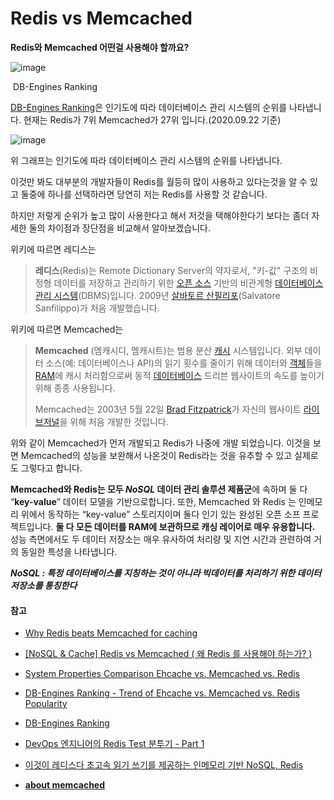 # Redis vs Memcached



**Redis와 Memcached 어떤걸 사용해야 할까요?**

![image](https://user-images.githubusercontent.com/55625864/93844408-05489600-fcd8-11ea-9a6f-f235ee946f3b.png)

​																					DB-Engines Ranking

[DB-Engines Ranking](https://db-engines.com/en/ranking)은 인기도에 따라 데이터베이스 관리 시스템의 순위를 나타냅니다. 현재는 Redis가 7위 Memcached가 27위 입니다.(2020.09.22 기준)

![image](https://user-images.githubusercontent.com/55625864/93845668-a1749c00-fcdc-11ea-9154-46dfaf1bf258.png)



위 그래프는 인기도에 따라 데이터베이스 관리 시스템의 순위를 나타냅니다.

이것만 봐도 대부분의 개발자들이 Redis를 월등히 많이 사용하고 있다는것을 알 수 있고 둘중에 하나를 선택하라면 당연히 저는 Redis를 사용할 것 같습니다.



하지만 저렇게 순위가 높고 많이 사용한다고 해서 저것을 택해야한다기 보다는 좀더 자세한 둘의 차이점과 장단점을 비교해서 알아보겠습니다.



위키에 따르면 레디스는

> **레디스**(Redis)는 Remote Dictionary Server의 약자로서, "키-값" 구조의 비정형 데이터를 저장하고 관리하기 위한 [오픈 소스](https://ko.wikipedia.org/wiki/오픈_소스) 기반의 비관계형 [데이터베이스 관리 시스템](https://ko.wikipedia.org/wiki/데이터베이스_관리_시스템)(DBMS)입니다. 2009년 [살바토르 산필리포](https://ko.wikipedia.org/w/index.php?title=살바토르_산필리포&action=edit&redlink=1)(Salvatore Sanfilippo)가 처음 개발했습니다.

위키에 따르면 Memcached는

> **Memcached** (멤캐시디, 멤캐시트)는 범용 분산 [캐시](https://ko.wikipedia.org/wiki/캐시) 시스템입니다. 외부 데이터 소스(예: 데이터베이스나 API)의 읽기 횟수를 줄이기 위해 데이터와 [객체](https://ko.wikipedia.org/wiki/객체_(컴퓨터_과학))들을 [RAM](https://ko.wikipedia.org/wiki/랜덤_액세스_메모리)에 캐시 처리함으로써 동적 [데이터베이스](https://ko.wikipedia.org/wiki/데이터베이스) 드리븐 웹사이트의 속도를 높이기 위해 종종 사용됩니다.
>
> Memcached는 2003년 5월 22일 [Brad Fitzpatrick](https://ko.wikipedia.org/w/index.php?title=Brad_Fitzpatrick&action=edit&redlink=1)가 자신의 웹사이트 [라이브저널](https://ko.wikipedia.org/wiki/라이브저널)을 위해 처음 개발한 것입니다.



위와 같이 Memcached가 먼저 개발되고 Redis가 나중에 개발 되었습니다. 이것을 보면 Memcached의 성능을 보완해서 나온것이 Redis라는 것을 유추할 수 있고 실제로도 그렇다고 합니다.



**Memcached와 Redis는 모두 *NoSQL* 데이터 관리 솔루션 제품군**에 속하며 둘 다 “**key-value**” 데이터 모델을 기반으로합니다. 또한, Memcached 와 Redis 는 인메모리 위에서 동작하는 “key-value” 스토리지이며 둘다 인기 있는 완성된 오픈 소프 프로젝트입니다. **둘 다 모든 데이터를 RAM에 보관하므로 캐싱 레이어로 매우 유용합니다.** 성능 측면에서도 두 데이터 저장소는 매우 유사하여 처리량 및 지연 시간과 관련하여 거의 동일한 특성을 나타냅니다.

***NoSQL : 특정 데이터베이스를 지칭하는 것이 아니라 빅데이터를 처리하기 위한 데이터저장소를 통칭한다***







#### 참고

- [Why Redis beats Memcached for caching](https://www.infoworld.com/article/3063161/why-redis-beats-memcached-for-caching.html)

- [[NoSQL & Cache] Redis vs Memcached ( 왜 Redis 를 사용해야 하는가? )](http://blog.leekyoungil.com/?p=200)

- [System Properties Comparison Ehcache vs. Memcached vs. Redis](https://db-engines.com/en/system/Ehcache%3bMemcached%3bRedis)
- [DB-Engines Ranking - Trend of Ehcache vs. Memcached vs. Redis Popularity]()
- [DB-Engines Ranking](https://db-engines.com/en/ranking)

- [DevOps 엔지니어의 Redis Test 분투기 - Part 1](https://helloworld.kurly.com/blog/redis-fight-part-1/)
- [이것이 레디스다 초고속 읽기 쓰기를 제공하는 인메모리 기반 NoSQL, Redis](https://book.naver.com/bookdb/book_detail.nhn?bid=7334741)

- **[about memcached](http://www.memcached.org/about)**